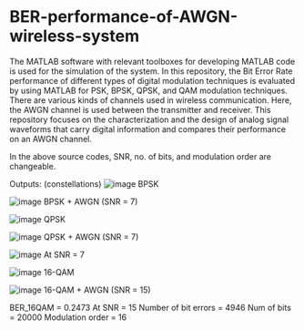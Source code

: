# BER-performance-of-AWGN-wireless-system

The MATLAB software with relevant toolboxes for developing MATLAB code is used for the simulation of the system. In this repository, the Bit Error Rate performance of different types of digital modulation techniques is evaluated by using MATLAB for PSK, BPSK, QPSK, and QAM modulation techniques. 
There are various kinds of channels used in wireless communication. Here, the AWGN channel is used between the transmitter and receiver. This repository focuses on the characterization and the design of analog signal waveforms that carry digital information and compares their performance on an AWGN channel.

In the above source codes, SNR, no. of bits, and modulation order are changeable.



Outputs: (constellations)
![image](https://github.com/ChinmaiChowdary/BER-performance-of-AWGN-wireless-system/assets/119433702/17d2a69b-0296-4e1c-bc9d-273878c47f35)
 BPSK
 
![image](https://github.com/ChinmaiChowdary/BER-performance-of-AWGN-wireless-system/assets/119433702/13184075-3cad-4df0-a67a-5a8e295c3df8)
BPSK + AWGN (SNR = 7)


![image](https://github.com/ChinmaiChowdary/BER-performance-of-AWGN-wireless-system/assets/119433702/eb2a7ab1-0e80-46b8-ae99-c7a38153b249)
QPSK

![image](https://github.com/ChinmaiChowdary/BER-performance-of-AWGN-wireless-system/assets/119433702/56c7bef9-1259-4fcd-96d8-27002940a71a)
QPSK + AWGN (SNR = 7)

![image](https://github.com/ChinmaiChowdary/BER-performance-of-AWGN-wireless-system/assets/119433702/b6f97a7e-9e6b-4c6c-8839-8e15159a9f65)
At SNR = 7

 
![image](https://github.com/ChinmaiChowdary/BER-performance-of-AWGN-wireless-system/assets/119433702/6be0b7a7-1863-4ed7-a0a8-e9c1773819d8)
16-QAM 

![image](https://github.com/ChinmaiChowdary/BER-performance-of-AWGN-wireless-system/assets/119433702/70c0cc79-ebfd-4ad8-a77d-9017e5db4655)
16-QAM + AWGN (SNR = 15)

BER_16QAM = 0.2473
At SNR = 15
Number of bit errors = 4946
Num of bits = 20000
Modulation order = 16

